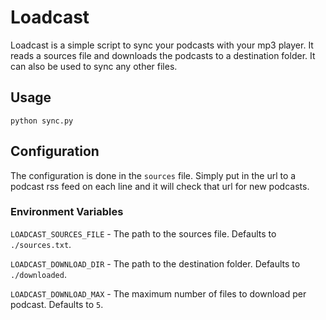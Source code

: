 # Loadcast

Loadcast is a simple script to sync your podcasts with your mp3 player. It reads a sources file and downloads the podcasts to a destination folder. It can also be used to sync any other files.

## Usage

`python sync.py`

## Configuration

The configuration is done in the `sources` file. Simply put in the url to a podcast rss feed on each line and it will check that url for new podcasts.

### Environment Variables

`LOADCAST_SOURCES_FILE` - The path to the sources file. Defaults to `./sources.txt`.

`LOADCAST_DOWNLOAD_DIR` - The path to the destination folder. Defaults to `./downloaded`.

`LOADCAST_DOWNLOAD_MAX` - The maximum number of files to download per podcast. Defaults to `5`.
